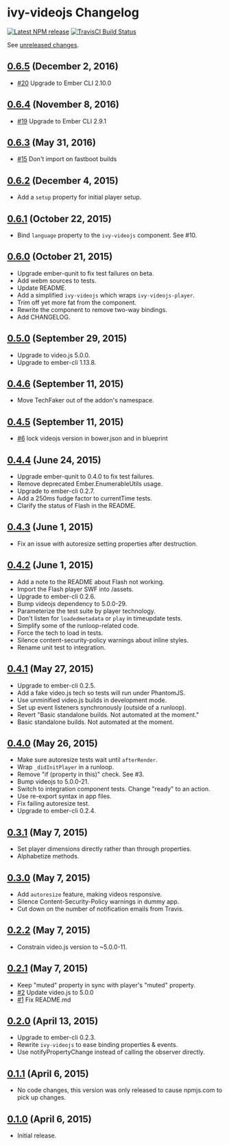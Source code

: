 # ivy-videojs Changelog

[![Latest NPM release][npm-badge]][npm-badge-url]
[![TravisCI Build Status][travis-badge]][travis-badge-url]

[npm-badge-url]: https://www.npmjs.com/package/ivy-videojs
[npm-badge]: https://img.shields.io/npm/v/ivy-videojs.svg
[travis-badge-url]: https://travis-ci.org/IvyApp/ivy-videojs
[travis-badge]: https://travis-ci.org/IvyApp/ivy-videojs.svg?branch=master

See [unreleased changes][HEAD].

## [0.6.5][] (December 2, 2016)

  * [#20](https://github.com/IvyApp/ivy-videojs/pull/20) Upgrade to Ember CLI 2.10.0

## [0.6.4][] (November 8, 2016)

  * [#19](https://github.com/IvyApp/ivy-videojs/pull/19) Upgrade to Ember CLI 2.9.1

## [0.6.3][] (May 31, 2016)

  * [#15](https://github.com/IvyApp/ivy-videojs/pull/15) Don't import on fastboot builds

## [0.6.2][] (December 4, 2015)

  * Add a `setup` property for initial player setup.

## [0.6.1][] (October 22, 2015)

  * Bind `language` property to the `ivy-videojs` component. See #10.

## [0.6.0][] (October 21, 2015)

  * Upgrade ember-qunit to fix test failures on beta.
  * Add webm sources to tests.
  * Update README.
  * Add a simplified `ivy-videojs` which wraps `ivy-videojs-player`.
  * Trim off yet more fat from the component.
  * Rewrite the component to remove two-way bindings.
  * Add CHANGELOG.

## [0.5.0][] (September 29, 2015)

  * Upgrade to video.js 5.0.0.
  * Upgrade to ember-cli 1.13.8.

## [0.4.6][] (September 11, 2015)

  * Move TechFaker out of the addon's namespace.

## [0.4.5][] (September 11, 2015)

  * [#6](https://github.com/IvyApp/ivy-videojs/pull/6) lock videojs version in bower.json and in blueprint

## [0.4.4][] (June 24, 2015)

  * Upgrade ember-qunit to 0.4.0 to fix test failures.
  * Remove deprecated Ember.EnumerableUtils usage.
  * Upgrade to ember-cli 0.2.7.
  * Add a 250ms fudge factor to currentTime tests.
  * Clarify the status of Flash in the README.

## [0.4.3][] (June 1, 2015)

  * Fix an issue with autoresize setting properties after destruction.

## [0.4.2][] (June 1, 2015)

  * Add a note to the README about Flash not working.
  * Import the Flash player SWF into /assets.
  * Upgrade to ember-cli 0.2.6.
  * Bump videojs dependency to 5.0.0-29.
  * Parameterize the test suite by player technology.
  * Don't listen for `loadedmetadata` or `play` in timeupdate tests.
  * Simplify some of the runloop-related code.
  * Force the tech to load in tests.
  * Silence content-security-policy warnings about inline styles.
  * Rename unit test to integration.

## [0.4.1][] (May 27, 2015)

  * Upgrade to ember-cli 0.2.5.
  * Add a fake video.js tech so tests will run under PhantomJS.
  * Use unminified video.js builds in development mode.
  * Set up event listeners synchronously (outside of a runloop).
  * Revert "Basic standalone builds. Not automated at the moment."
  * Basic standalone builds. Not automated at the moment.

## [0.4.0][] (May 26, 2015)

  * Make sure autoresize tests wait until `afterRender`.
  * Wrap `_didInitPlayer` in a runloop.
  * Remove "if (property in this)" check. See #3.
  * Bump videojs to 5.0.0-21.
  * Switch to integration component tests. Change "ready" to an action.
  * Use re-export syntax in app files.
  * Fix failing autoresize test.
  * Upgrade to ember-cli 0.2.4.

## [0.3.1][] (May 7, 2015)

  * Set player dimensions directly rather than through properties.
  * Alphabetize methods.

## [0.3.0][] (May 7, 2015)

  * Add `autoresize` feature, making videos responsive.
  * Silence Content-Security-Policy warnings in dummy app.
  * Cut down on the number of notification emails from Travis.

## [0.2.2][] (May 7, 2015)

  * Constrain video.js version to ~5.0.0-11.

## [0.2.1][] (May 7, 2015)

  * Keep "muted" property in sync with player's "muted" property.
  * [#2](https://github.com/IvyApp/ivy-videojs/pull/2) Update video.js to 5.0.0
  * [#1](https://github.com/IvyApp/ivy-videojs/pull/1) Fix README.md

## [0.2.0][] (April 13, 2015)

  * Upgrade to ember-cli 0.2.3.
  * Rewrite `ivy-videojs` to ease binding properties & events.
  * Use notifyPropertyChange instead of calling the observer directly.

## [0.1.1][] (April 6, 2015)

  * No code changes, this version was only released to cause npmjs.com to pick up changes.

## [0.1.0][] (April 6, 2015)

  * Initial release.

[0.1.0]: https://github.com/IvyApp/ivy-videojs/tree/v0.1.0
[0.1.1]: https://github.com/IvyApp/ivy-videojs/compare/v0.1.0...v0.1.1
[0.2.0]: https://github.com/IvyApp/ivy-videojs/compare/v0.1.1...v0.2.0
[0.2.1]: https://github.com/IvyApp/ivy-videojs/compare/v0.2.0...v0.2.1
[0.2.2]: https://github.com/IvyApp/ivy-videojs/compare/v0.2.1...v0.2.2
[0.3.0]: https://github.com/IvyApp/ivy-videojs/compare/v0.2.2...v0.3.0
[0.3.1]: https://github.com/IvyApp/ivy-videojs/compare/v0.3.0...v0.3.1
[0.4.0]: https://github.com/IvyApp/ivy-videojs/compare/v0.3.1...v0.4.0
[0.4.1]: https://github.com/IvyApp/ivy-videojs/compare/v0.4.0...v0.4.1
[0.4.2]: https://github.com/IvyApp/ivy-videojs/compare/v0.4.1...v0.4.2
[0.4.3]: https://github.com/IvyApp/ivy-videojs/compare/v0.4.2...v0.4.3
[0.4.4]: https://github.com/IvyApp/ivy-videojs/compare/v0.4.3...v0.4.4
[0.4.5]: https://github.com/IvyApp/ivy-videojs/compare/v0.4.4...v0.4.5
[0.4.6]: https://github.com/IvyApp/ivy-videojs/compare/v0.4.5...v0.4.6
[0.5.0]: https://github.com/IvyApp/ivy-videojs/compare/v0.4.6...v0.5.0
[0.6.0]: https://github.com/IvyApp/ivy-videojs/compare/v0.5.0...v0.6.0
[0.6.1]: https://github.com/IvyApp/ivy-videojs/compare/v0.6.0...v0.6.1
[0.6.2]: https://github.com/IvyApp/ivy-videojs/compare/v0.6.1...v0.6.2
[0.6.3]: https://github.com/IvyApp/ivy-videojs/compare/v0.6.2...v0.6.3
[0.6.4]: https://github.com/IvyApp/ivy-videojs/compare/v0.6.3...v0.6.4
[0.6.5]: https://github.com/IvyApp/ivy-videojs/compare/v0.6.4...v0.6.5
[HEAD]: https://github.com/IvyApp/ivy-videojs/compare/v0.6.5...master
